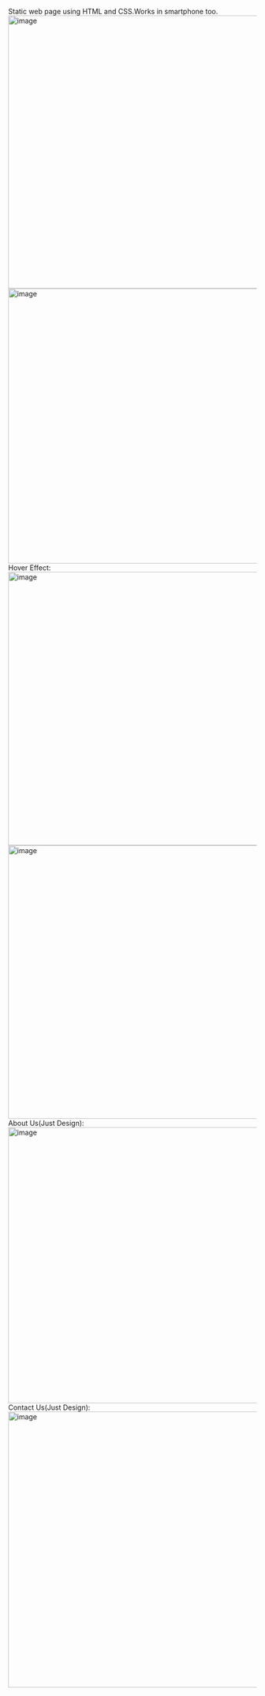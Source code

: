Static web page using HTML and CSS.Works in smartphone too.
<img width="554" alt="image" src="https://github.com/PiyushChh/Food/assets/91588531/2d7218ea-e403-439b-9b8f-f243a5b047f0">
<img width="558" alt="image" src="https://github.com/PiyushChh/Food/assets/91588531/1bb345e1-5b5f-4945-b57d-fb58606aad7c">
Hover Effect:
<img width="555" alt="image" src="https://github.com/PiyushChh/Food/assets/91588531/6789126e-957a-4910-b334-bddb67e57f15">
<img width="555" alt="image" src="https://github.com/PiyushChh/Food/assets/91588531/d2fa3065-6e2a-43e8-ba11-d4a730e26fa0">
About Us(Just Design):
<img width="560" alt="image" src="https://github.com/PiyushChh/Food/assets/91588531/0e219ecd-dd79-43f6-895c-a87fd253760d">
Contact Us(Just Design):
<img width="560" alt="image" src="https://github.com/PiyushChh/Food/assets/91588531/fe6b47f9-3b43-47b1-a917-3bdd59c3a269">

